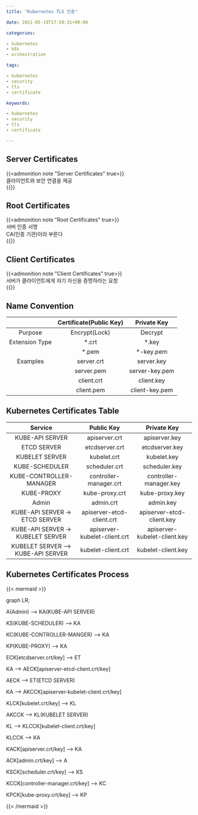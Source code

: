 ```yaml
---
title: "Kubernetes TLS 인증"

date: 2021-05-19T17:59:31+09:00

categories:

- kubernetes
- k8s
- orchestration

tags:

- kubernetes
- security
- tls
- certificate

keywords:

- kubernetes
- security
- tls
- certificate

---
```


## Server Certificates

{{<admonition note "Server Certificates" true>}}  
클라이언트와 보안 연결을 제공  
{{</admonition>}}

## Root Certificates

{{<admonition note "Root Certificates" true>}}  
서버 인증 서명  
CA(인증 기관)이라 부른다  
{{</admonition>}}

## Client Certificates

{{<admonition note "Client Certificates" true>}}  
서버가 클라이언트에게 자기 자신을 증명하라는 요청  
{{</admonition>}}

## Name Convention

|| Certificate(Public Key) | Private Key |  
|:-:|:-:|:-:|  
| Purpose | Encrypt(Lock) | Decrypt |  
| Extension Type | *.crt | *.key |  
|| *.pem | *-key.pem |  
| Examples | server.crt | server.key |  
|| server.pem | server-key.pem |  
|| client.crt | client.key |  
|| client.pem | client-key.pem |

## Kubernetes Certificates Table

| Service | Public Key | Private Key |  
|:-:|:-:|:-:|  
| KUBE-API SERVER | apiserver.crt | apiserver.key |  
| ETCD SERVER | etcdserver.crt | etcdserver.key |  
| KUBELET SERVER | kubelet.crt | kubelet.key |  
| KUBE-SCHEDULER | scheduler.crt | scheduler.key |  
| KUBE-CONTROLLER-MANAGER | controller-manager.crt | controller-manager.key |  
| KUBE-PROXY | kube-proxy.crt | kube-proxy.key |  
| Admin | admin.crt | admin.key |  
| KUBE-API SERVER -> ETCD SERVER | apiserver-etcd-client.crt | apiserver-etcd-client.key |  
| KUBE-API SERVER -> KUBELET SERVER | apiserver-kubelet-client.crt | apiserver-kubelet-client.key |  
| KUBELET SERVER --> KUBE-API SERVER | kubelet-client.crt | kubelet-client.key |

## Kubernetes Certificates Process

{{< mermaid >}}

graph LR;

A(Admin) --> KA(KUBE-API SERVER)

KS(KUBE-SCHEDULER) --> KA

KC(KUBE-CONTROLLER-MANGER) --> KA

KP(KUBE-PROXY) --> KA

ECK[etcdserver.crt/key] --> ET

KA --> AECK[apiserver-etcd-client.crt/key]

AECK --> ET(ETCD SERVER)

KA --> AKCCK[apiserver-kubelet-client.crt/key]

KLCK[kubelet.crt/key] --> KL

AKCCK --> KL(KUBELET SERVER)

KL --> KLCCK[kubelet-client.crt/key]

KLCCK --> KA

KACK[apiserver.crt/key] --> KA

ACK[admin.crt/key] --> A

KSCK[scheduler.crt/key] --> KS

KCCK[controller-manager.crt/key] --> KC

KPCK[kube-proxy.crt/key] --> KP

{{< /mermaid >}}
